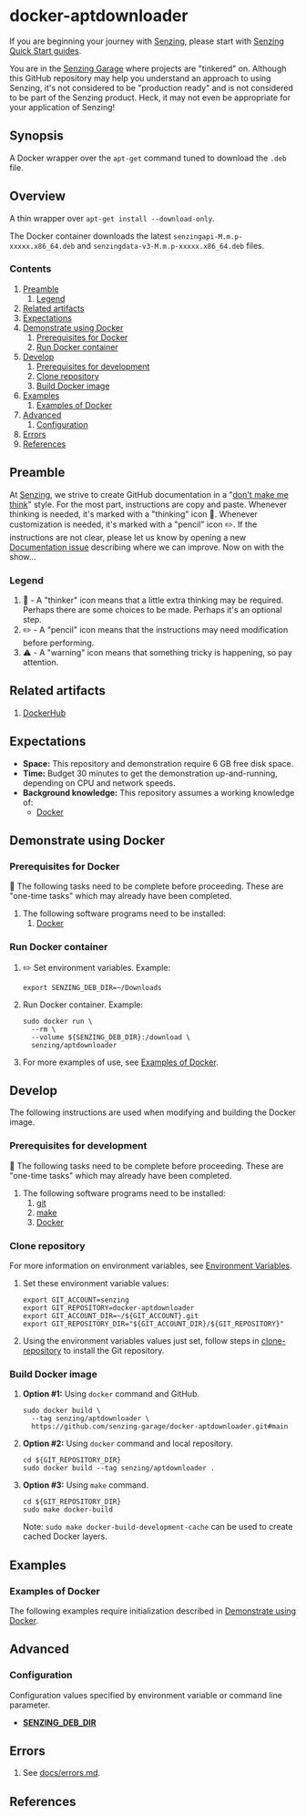 # docker-aptdownloader

If you are beginning your journey with [Senzing],
please start with [Senzing Quick Start guides].

You are in the [Senzing Garage] where projects are "tinkered" on.
Although this GitHub repository may help you understand an approach to using Senzing,
it's not considered to be "production ready" and is not considered to be part of the Senzing product.
Heck, it may not even be appropriate for your application of Senzing!

## Synopsis

A Docker wrapper over the `apt-get` command
tuned to download the `.deb` file.

## Overview

A thin wrapper over `apt-get install --download-only`.

The Docker container downloads the latest
`senzingapi-M.m.p-xxxxx.x86_64.deb` and
`senzingdata-v3-M.m.p-xxxxx.x86_64.deb` files.

### Contents

1. [Preamble]
   1. [Legend]
1. [Related artifacts]
1. [Expectations]
1. [Demonstrate using Docker]
   1. [Prerequisites for Docker]
   1. [Run Docker container]
1. [Develop]
   1. [Prerequisites for development]
   1. [Clone repository]
   1. [Build Docker image]
1. [Examples]
   1. [Examples of Docker]
1. [Advanced]
   1. [Configuration]
1. [Errors]
1. [References]

## Preamble

At [Senzing],
we strive to create GitHub documentation in a "[don't make me think]" style.
For the most part, instructions are copy and paste.
Whenever thinking is needed, it's marked with a "thinking" icon :thinking:.
Whenever customization is needed, it's marked with a "pencil" icon :pencil2:.
If the instructions are not clear, please let us know by opening a new
[Documentation issue] describing where we can improve. Now on with the show...

### Legend

1. :thinking: - A "thinker" icon means that a little extra thinking may be required.
   Perhaps there are some choices to be made.
   Perhaps it's an optional step.
1. :pencil2: - A "pencil" icon means that the instructions may need modification before performing.
1. :warning: - A "warning" icon means that something tricky is happening, so pay attention.

## Related artifacts

1. [DockerHub]

## Expectations

- **Space:** This repository and demonstration require 6 GB free disk space.
- **Time:** Budget 30 minutes to get the demonstration up-and-running, depending on CPU and network speeds.
- **Background knowledge:** This repository assumes a working knowledge of:
  - [Docker]

## Demonstrate using Docker

### Prerequisites for Docker

:thinking: The following tasks need to be complete before proceeding.
These are "one-time tasks" which may already have been completed.

1. The following software programs need to be installed:
   1. [Docker]

### Run Docker container

1. :pencil2: Set environment variables.
   Example:

   ```console
   export SENZING_DEB_DIR=~/Downloads
   ```

1. Run Docker container.
   Example:

   ```console
   sudo docker run \
     --rm \
     --volume ${SENZING_DEB_DIR}:/download \
     senzing/aptdownloader
   ```

1. For more examples of use, see [Examples of Docker].

## Develop

The following instructions are used when modifying and building the Docker image.

### Prerequisites for development

:thinking: The following tasks need to be complete before proceeding.
These are "one-time tasks" which may already have been completed.

1. The following software programs need to be installed:
   1. [git]
   1. [make]
   1. [Docker]

### Clone repository

For more information on environment variables,
see [Environment Variables].

1. Set these environment variable values:

   ```console
   export GIT_ACCOUNT=senzing
   export GIT_REPOSITORY=docker-aptdownloader
   export GIT_ACCOUNT_DIR=~/${GIT_ACCOUNT}.git
   export GIT_REPOSITORY_DIR="${GIT_ACCOUNT_DIR}/${GIT_REPOSITORY}"
   ```

1. Using the environment variables values just set, follow steps in [clone-repository] to install the Git repository.

### Build Docker image

1. **Option #1:** Using `docker` command and GitHub.

   ```console
   sudo docker build \
     --tag senzing/aptdownloader \
     https://github.com/senzing-garage/docker-aptdownloader.git#main
   ```

1. **Option #2:** Using `docker` command and local repository.

   ```console
   cd ${GIT_REPOSITORY_DIR}
   sudo docker build --tag senzing/aptdownloader .
   ```

1. **Option #3:** Using `make` command.

   ```console
   cd ${GIT_REPOSITORY_DIR}
   sudo make docker-build
   ```

   Note: `sudo make docker-build-development-cache` can be used to create cached Docker layers.

## Examples

### Examples of Docker

The following examples require initialization described in
[Demonstrate using Docker].

## Advanced

### Configuration

Configuration values specified by environment variable or command line parameter.

- **[SENZING_DEB_DIR]**

## Errors

1. See [docs/errors.md].

## References

[Advanced]: #advanced
[Build Docker image]: #build-docker-image
[Clone repository]: #clone-repository
[clone-repository]: https://github.com/senzing-garage/knowledge-base/blob/main/HOWTO/clone-repository.md
[Configuration]: #configuration
[Demonstrate using Docker]: #demonstrate-using-docker
[Demonstrate using Docker]: #demonstrate-using-docker
[Develop]: #develop
[Docker]: https://github.com/senzing-garage/knowledge-base/blob/main/WHATIS/docker.md
[DockerHub]: https://hub.docker.com/r/senzing/aptdownloader
[docs/errors.md]: docs/errors.md
[Documentation issue]: https://github.com/senzing-garage/docker-aptdownloader/issues/new?template=documentation_request.md
[don't make me think]: https://github.com/senzing-garage/knowledge-base/blob/main/WHATIS/dont-make-me-think.md
[Environment Variables]: https://github.com/senzing-garage/knowledge-base/blob/main/lists/environment-variables.md
[Errors]: #errors
[Examples of Docker]: #examples-of-docker
[Examples of Docker]: #examples-of-docker
[Examples]: #examples
[Expectations]: #expectations
[git]: https://github.com/senzing-garage/knowledge-base/blob/main/WHATIS/git.md
[Legend]: #legend
[make]: https://github.com/senzing-garage/knowledge-base/blob/main/WHATIS/make.md
[Preamble]: #preamble
[Prerequisites for development]: #prerequisites-for-development
[Prerequisites for Docker]: #prerequisites-for-docker
[References]: #references
[Related artifacts]: #related-artifacts
[Run Docker container]: #run-docker-container
[Senzing Garage]: https://github.com/senzing-garage
[Senzing Quick Start guides]: https://docs.senzing.com/quickstart/
[SENZING_DEB_DIR]: https://github.com/senzing-garage/knowledge-base/blob/main/lists/environment-variables.md#senzing_deb_dir
[Senzing]: https://senzing.com/
